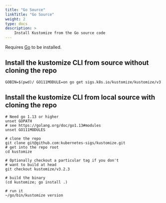 ```yaml
---
title: "Go Source"
linkTitle: "Go Source"
weight: 2
type: docs
description: >
    Install Kustomize from the Go source code
---
```


Requires [Go] to be installed.

## Install the kustomize CLI from source without cloning the repo

```
GOBIN=$(pwd)/ GO111MODULE=on go get sigs.k8s.io/kustomize/kustomize/v3
```

## Install the kustomize CLI from local source with cloning the repo

```
# Need go 1.13 or higher
unset GOPATH
# see https://golang.org/doc/go1.13#modules
unset GO111MODULES

# clone the repo
git clone git@github.com:kubernetes-sigs/kustomize.git
# get into the repo root
cd kustomize

# Optionally checkout a particular tag if you don't
# want to build at head
git checkout kustomize/v3.2.3

# build the binary
(cd kustomize; go install .)

# run it
~/go/bin/kustomize version
```


[Go]: https://golang.org
